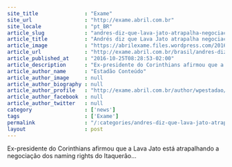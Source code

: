 ```yaml
---
site_title               : "Exame"
site_url                 : "http://exame.abril.com.br"
site_locale              : "pt_BR"
article_slug             : "andres-diz-que-lava-jato-atrapalha-negociacoes-do-itaquerao"
article_title            : "Andrés diz que Lava Jato atrapalha negociações do Itaquerão"
article_image            : "https://abrilexame.files.wordpress.com/2016/09/size_960_16_9_andres-sanchez1.jpg?quality=70&strip=all&w=960"
article_url              : "http://exame.abril.com.br/brasil/andres-diz-que-lava-jato-atrapalha-negociacoes-do-itaquerao/"
article_published_at     : "2016-10-25T08:28:53-02:00"
article_description      : "Ex-presidente do Corinthians afirmou que a Lava Jato está atrapalhando a negociação dos naming rights do Itaquerão..."
article_author_name      : "Estadão Conteúdo"
article_author_image     : null
article_author_biography : null
article_author_profile   : "http://exame.abril.com.br/author/wpestadao/"
article_author_facebook  : null
article_author_twitter   : null
category                 : ['news']
tags                     : ['Exame']
permalink                : "/:categories/andres-diz-que-lava-jato-atrapalha-negociacoes-do-itaquerao/"
layout                   : post
---
```


Ex-presidente do Corinthians afirmou que a Lava Jato está atrapalhando a negociação dos naming rights do Itaquerão...
